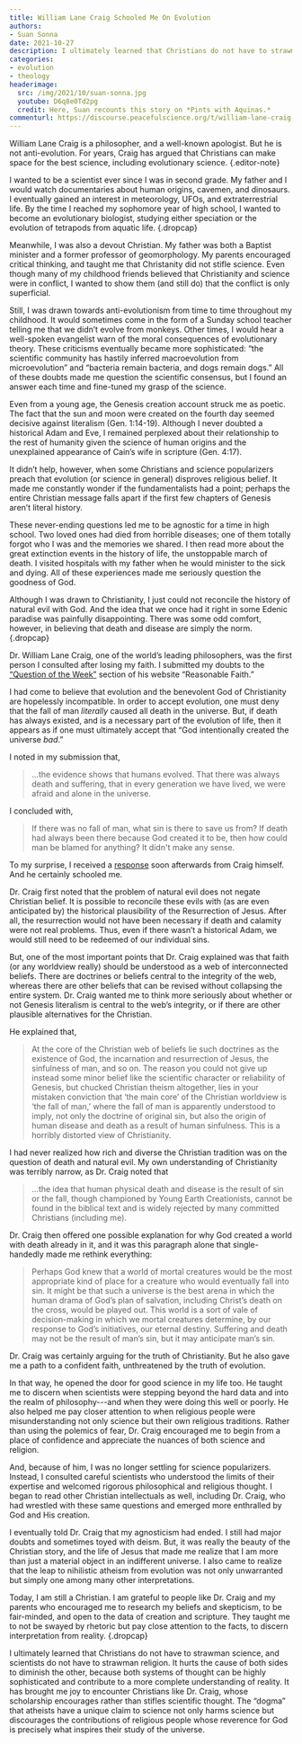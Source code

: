```yaml
---
title: William Lane Craig Schooled Me On Evolution
authors:
- Suan Sonna
date: 2021-10-27
description: I ultimately learned that Christians do not have to strawman science, and scientists do not have to strawman religion.
categories:
- evolution
- theology
headerimage:
  src: /img/2021/10/suan-sonna.jpg
  youtube: D6q8e0Td2pg
  credit: Here, Suan recounts this story on *Pints with Aquinas.*
commenturl: https://discourse.peacefulscience.org/t/william-lane-craig-schooled-me-on-evolution/14455
---
```


William Lane Craig is a philosopher, and a well-known apologist. But he is not anti-evolution. For years, Craig has argued that Christians can make space for the best science, including evolutionary science. 
{.editor-note}

I wanted to be a scientist ever since I was in second grade. My father and I would watch documentaries about human origins, cavemen, and dinosaurs. I eventually gained an interest in meteorology, UFOs, and extraterrestrial life. By the time I reached my sophomore year of high school, I wanted to become an evolutionary biologist, studying either speciation or the evolution of tetrapods from aquatic life. 
{.dropcap}

Meanwhile, I was also a devout Christian. My father was both a Baptist minister and a former professor of geomorphology. My parents encouraged critical thinking, and taught me that Christanity did not stifle science. Even though many of my childhood friends believed that Christianity and science were in conflict, I wanted to show them (and still do) that the conflict is only superficial. 

Still, I was drawn towards anti-evolutionism from time to time throughout my childhood. It would sometimes come in the form of a Sunday school teacher telling me that we didn’t evolve from monkeys. Other times, I would hear a well-spoken evangelist warn of the moral consequences of evolutionary theory. These criticisms eventually became more sophisticated: “the scientific community has hastily inferred macroevolution from microevolution” and “bacteria remain bacteria, and dogs remain dogs.” All of these doubts made me question the scientific consensus, but I found an answer each time and fine-tuned my grasp of the science. 

Even from a young age, the Genesis creation account struck me as poetic. The fact that the sun and moon were created on the fourth day seemed decisive against literalism (Gen. 1:14-19). Although I never doubted a historical Adam and Eve, I remained perplexed about their relationship to the rest of humanity given the science of human origins and the unexplained appearance of Cain’s wife in scripture (Gen. 4:17). 

It didn’t help, however, when some Christians and science popularizers preach that evolution (or science in general) disproves religious belief. It made me constantly wonder if the fundamentalists had a point; perhaps the entire Christian message falls apart if the first few chapters of Genesis aren’t literal history. 

These never-ending questions led me to be agnostic for a time in high school. Two loved ones had died from horrible diseases; one of them totally forgot who I was and the memories we shared. I then read more about the great extinction events in the history of life, the unstoppable march of death. I visited hospitals with my father when he would minister to the sick and dying. All of these experiences made me seriously question the goodness of God. 

Although I was drawn to Christianity, I just could not reconcile the history of natural evil with God. And the idea that we once had it right in some Edenic paradise was painfully disappointing. There was some odd comfort, however, in believing that death and disease are simply the norm. 
{.dropcap}

Dr. William Lane Craig, one of the world’s leading philosophers, was the first person I consulted after losing my faith. I submitted my doubts to the [“Question of the Week”](https://www.reasonablefaith.org/writings/question-answer/submit-question) section of his website “Reasonable Faith.”

I had come to believe that evolution and the benevolent God of Christianity are hopelessly incompatible. In order to accept evolution, one must deny that the fall of man _literally_ caused all death in the universe. But, if death has always existed, and is a necessary part of the evolution of life, then it appears as if one must ultimately accept that “God intentionally created the universe _bad_.”

I noted in my submission that,

> ...the evidence shows that humans evolved. That there was always death and suffering, that in every generation we have lived, we were afraid and alone in the universe.

I concluded with, 


> If there was no fall of man, what sin is there to save us from? If death had always been there because God created it to be, then how could man be blamed for anything? It didn't make any sense.

To my surprise, I received a [response](https://www.reasonablefaith.org/question-answer/P70/must-a-darwinian-be-a-non-christian) soon afterwards from Craig himself.  And he certainly schooled me.

Dr. Craig first noted that the problem of natural evil does not negate Christian belief. It is possible to reconcile these evils with (as are even anticipated by) the historical plausibility of the Resurrection of Jesus. After all, the resurrection would not have been necessary if death and calamity were not real problems. Thus, even if there wasn’t a historical Adam, we would still need to be redeemed of our individual sins. 

But, one of the most important points that Dr. Craig explained was that faith (or any worldview really) should be understood as a web of interconnected beliefs. There are doctrines or beliefs central to the integrity of the web, whereas there are other beliefs that can be revised without collapsing the entire system. Dr. Craig wanted me to think more seriously about whether or not Genesis literalism is central to the web’s integrity, or if there are other plausible alternatives for the Christian. 

He explained that, 


 > At the core of the Christian web of beliefs lie such doctrines as the existence of God, the incarnation and resurrection of Jesus, the sinfulness of man, and so on. The reason you could not give up instead some minor belief like the scientific character or reliability of Genesis, but chucked Christian theism altogether, lies in your mistaken conviction that ‘the main core’ of the Christian worldview is ‘the fall of man,’ where the fall of man is apparently understood to imply, not only the doctrine of original sin, but also the origin of human disease and death as a result of human sinfulness. This is a horribly distorted view of Christianity.

I had never realized how rich and diverse the Christian tradition was on the question of death and natural evil. My own understanding of Christianity was terribly narrow, as Dr. Craig noted that 

> ...the idea that human physical death and disease is the result of sin or the fall, though championed by Young Earth Creationists, cannot be found in the biblical text and is widely rejected by many committed Christians (including me).

Dr. Craig then offered one possible explanation for why God created a world with death already in it, and it was this paragraph alone that single-handedly made me rethink everything: 


> Perhaps God knew that a world of mortal creatures would be the most appropriate kind of place for a creature who would eventually fall into sin. It might be that such a universe is the best arena in which the human drama of God’s plan of salvation, including Christ’s death on the cross, would be played out. This world is a sort of vale of decision-making in which we mortal creatures determine, by our response to God’s initiatives, our eternal destiny. Suffering and death may not be the result of man’s sin, but it may anticipate man’s sin.

Dr. Craig was certainly arguing for the truth of Christianity. But he also gave me a path to a confident faith, unthreatened by the truth of evolution. 

In that way, he opened the door for good science in my life too. He taught me to discern when scientists were stepping beyond the hard data and into the realm of philosophy---and when they were doing this well or poorly. He also helped me pay closer attention to when religious people were misunderstanding not only science but their own religious traditions. Rather than using the polemics of fear, Dr. Craig encouraged me to begin from a place of confidence and appreciate the nuances of both science and religion. 

And, because of him, I was no longer settling for science popularizers. Instead, I consulted careful scientists who understood the limits of their expertise and welcomed rigorous philosophical and religious thought. I began to read other Christian intellectuals as well, including Dr. Craig, who had wrestled with these same questions  and emerged more enthralled by God and His creation. 

I eventually told Dr. Craig that my agnosticism had ended. I still had major doubts and sometimes toyed with deism. But, it was really the beauty of the Christian story, and the life of Jesus that made me realize that I am more than just a material object in an indifferent universe. I also came to realize that the leap to nihilistic atheism from evolution was not only unwarranted but simply one among many other interpretations. 

Today, I am still a Christian. I am grateful to people like Dr. Craig and my parents who encouraged me to research my beliefs and skepticism, to be fair-minded, and open to the data of creation and scripture. They taught me to not be swayed by rhetoric but pay close attention to the facts, to discern interpretation from reality. 
{.dropcap}

I ultimately learned that Christians do not have to strawman science, and scientists do not have to strawman religion. It hurts the cause of both sides to diminish the other, because both systems of thought can be highly sophisticated and contribute to a more complete understanding of reality. It has brought me joy to encounter Christians like Dr. Craig, whose scholarship encourages rather than stifles scientific thought. The “dogma” that atheists have a unique claim to science not only harms science but discourages the contributions of religious people whose reverence for God is precisely what inspires their study of the universe. 